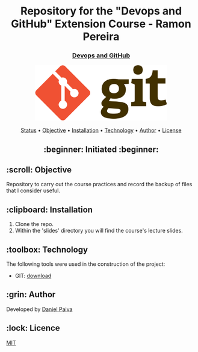 <h1 align="center">Repository for the "Devops and GitHub" Extension Course - Ramon Pereira</h1>
<h3 align="center">
<a href="https://github.com/danhpaiva/university-git-devops/tree/main/slide" target="_blank">Devops and GitHub</a>
</h3>

<p align="center">
    <img src="./src/git.svg" width="350">
</p>

<p align="center">
 <a href="#status">Status</a> • 
 <a href="#objective">Objective</a> •
 <a href="#installation">Installation</a> • 
 <a href="#technology">Technology</a> • 
 <a href="#author">Author</a> •
 <a href="#licence">License</a>
</p>

<h2 align="center" id=status> 
	:beginner: Initiated :beginner:
</h2>

<h2 id=objective>:scroll: Objective</h2>
<p>Repository to carry out the course practices and record the backup of files that I consider useful.</p>

<h2 id=installation>:clipboard: Installation</h2>

1. Clone the repo.
2. Within the 'slides' directory you will find the course's lecture slides.

<h2 id=technology>:toolbox: Technology</h2>

The following tools were used in the construction of the project:

- GIT: <a href="https://git-scm.com/">download</a>

<h2 id=author>:grin: Author</h2>

Developed by <a href="https://www.linkedin.com/in/danhpaiva/" target="_blank">Daniel Paiva</a>

<h2 id=licence>:lock: Licence</h2>
<a href="https://github.com/danhpaiva/university-git-devops/blob/main/LICENSE" target="_blank">MIT</a>